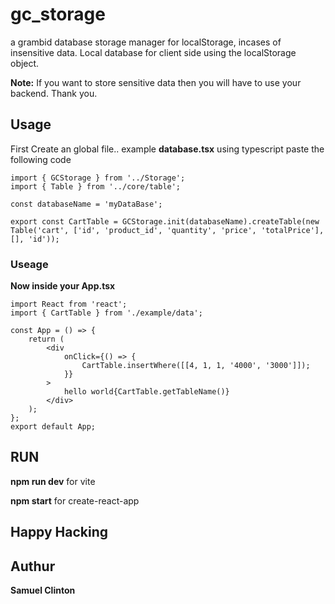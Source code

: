 # gc_storage

a grambid database storage manager for localStorage, incases of insensitive data. Local database for client side using the localStorage object.

**Note:** If you want to store sensitive data then you will have to use your backend. Thank you.

## Usage

First Create an global file.. example **database.tsx** using typescript paste the following code

```
import { GCStorage } from '../Storage';
import { Table } from '../core/table';

const databaseName = 'myDataBase';

export const CartTable = GCStorage.init(databaseName).createTable(new Table('cart', ['id', 'product_id', 'quantity', 'price', 'totalPrice'], [], 'id'));
```

### Useage

**Now inside your App.tsx**

```
import React from 'react';
import { CartTable } from './example/data';

const App = () => {
    return (
        <div
            onClick={() => {
                CartTable.insertWhere([[4, 1, 1, '4000', '3000']]);
            }}
        >
            hello world{CartTable.getTableName()}
        </div>
    );
};
export default App;
```

## RUN

**npm run dev** for vite

**npm start** for create-react-app

## Happy Hacking

## Authur

**Samuel Clinton**
